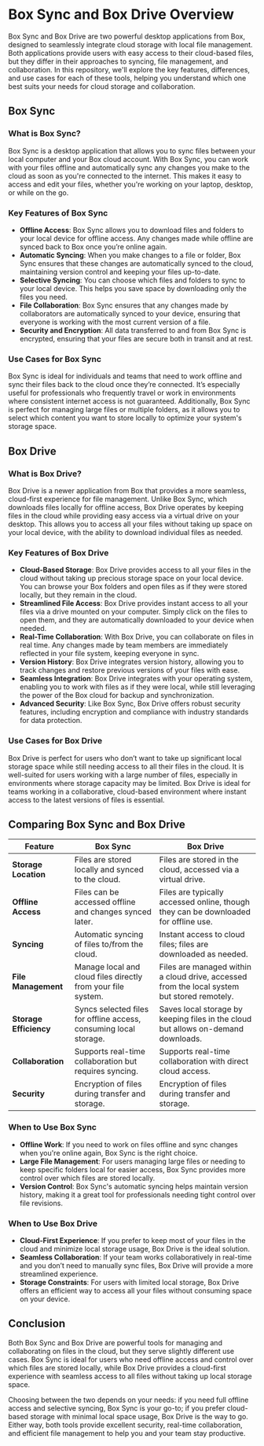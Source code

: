 # Box Sync and Box Drive Overview

Box Sync and Box Drive are two powerful desktop applications from Box, designed to seamlessly integrate cloud storage with local file management. Both applications provide users with easy access to their cloud-based files, but they differ in their approaches to syncing, file management, and collaboration. In this repository, we'll explore the key features, differences, and use cases for each of these tools, helping you understand which one best suits your needs for cloud storage and collaboration.

## Box Sync

### What is Box Sync?

Box Sync is a desktop application that allows you to sync files between your local computer and your Box cloud account. With Box Sync, you can work with your files offline and automatically sync any changes you make to the cloud as soon as you're connected to the internet. This makes it easy to access and edit your files, whether you're working on your laptop, desktop, or while on the go.

### Key Features of Box Sync

- **Offline Access**: Box Sync allows you to download files and folders to your local device for offline access. Any changes made while offline are synced back to Box once you’re online again.
- **Automatic Syncing**: When you make changes to a file or folder, Box Sync ensures that these changes are automatically synced to the cloud, maintaining version control and keeping your files up-to-date.
- **Selective Syncing**: You can choose which files and folders to sync to your local device. This helps you save space by downloading only the files you need.
- **File Collaboration**: Box Sync ensures that any changes made by collaborators are automatically synced to your device, ensuring that everyone is working with the most current version of a file.
- **Security and Encryption**: All data transferred to and from Box Sync is encrypted, ensuring that your files are secure both in transit and at rest.

### Use Cases for Box Sync

Box Sync is ideal for individuals and teams that need to work offline and sync their files back to the cloud once they’re connected. It’s especially useful for professionals who frequently travel or work in environments where consistent internet access is not guaranteed. Additionally, Box Sync is perfect for managing large files or multiple folders, as it allows you to select which content you want to store locally to optimize your system's storage space.

## Box Drive

### What is Box Drive?

Box Drive is a newer application from Box that provides a more seamless, cloud-first experience for file management. Unlike Box Sync, which downloads files locally for offline access, Box Drive operates by keeping files in the cloud while providing easy access via a virtual drive on your desktop. This allows you to access all your files without taking up space on your local device, with the ability to download individual files as needed.

### Key Features of Box Drive

- **Cloud-Based Storage**: Box Drive provides access to all your files in the cloud without taking up precious storage space on your local device. You can browse your Box folders and open files as if they were stored locally, but they remain in the cloud.
- **Streamlined File Access**: Box Drive provides instant access to all your files via a drive mounted on your computer. Simply click on the files to open them, and they are automatically downloaded to your device when needed.
- **Real-Time Collaboration**: With Box Drive, you can collaborate on files in real time. Any changes made by team members are immediately reflected in your file system, keeping everyone in sync.
- **Version History**: Box Drive integrates version history, allowing you to track changes and restore previous versions of your files with ease.
- **Seamless Integration**: Box Drive integrates with your operating system, enabling you to work with files as if they were local, while still leveraging the power of the Box cloud for backup and synchronization.
- **Advanced Security**: Like Box Sync, Box Drive offers robust security features, including encryption and compliance with industry standards for data protection.

### Use Cases for Box Drive

Box Drive is perfect for users who don’t want to take up significant local storage space while still needing access to all their files in the cloud. It is well-suited for users working with a large number of files, especially in environments where storage capacity may be limited. Box Drive is ideal for teams working in a collaborative, cloud-based environment where instant access to the latest versions of files is essential.

## Comparing Box Sync and Box Drive

| Feature             | **Box Sync**                           | **Box Drive**                          |
|---------------------|----------------------------------------|----------------------------------------|
| **Storage Location** | Files are stored locally and synced to the cloud. | Files are stored in the cloud, accessed via a virtual drive. |
| **Offline Access**   | Files can be accessed offline and changes synced later. | Files are typically accessed online, though they can be downloaded for offline use. |
| **Syncing**          | Automatic syncing of files to/from the cloud. | Instant access to cloud files; files are downloaded as needed. |
| **File Management**  | Manage local and cloud files directly from your file system. | Files are managed within a cloud drive, accessed from the local system but stored remotely. |
| **Storage Efficiency**| Syncs selected files for offline access, consuming local storage. | Saves local storage by keeping files in the cloud but allows on-demand downloads. |
| **Collaboration**    | Supports real-time collaboration but requires syncing. | Supports real-time collaboration with direct cloud access. |
| **Security**         | Encryption of files during transfer and storage. | Encryption of files during transfer and storage. |

### When to Use Box Sync

- **Offline Work**: If you need to work on files offline and sync changes when you're online again, Box Sync is the right choice.
- **Large File Management**: For users managing large files or needing to keep specific folders local for easier access, Box Sync provides more control over which files are stored locally.
- **Version Control**: Box Sync's automatic syncing helps maintain version history, making it a great tool for professionals needing tight control over file revisions.

### When to Use Box Drive

- **Cloud-First Experience**: If you prefer to keep most of your files in the cloud and minimize local storage usage, Box Drive is the ideal solution.
- **Seamless Collaboration**: If your team works collaboratively in real-time and you don’t need to manually sync files, Box Drive will provide a more streamlined experience.
- **Storage Constraints**: For users with limited local storage, Box Drive offers an efficient way to access all your files without consuming space on your device.

## Conclusion

Both Box Sync and Box Drive are powerful tools for managing and collaborating on files in the cloud, but they serve slightly different use cases. Box Sync is ideal for users who need offline access and control over which files are stored locally, while Box Drive provides a cloud-first experience with seamless access to all files without taking up local storage space.

Choosing between the two depends on your needs: if you need full offline access and selective syncing, Box Sync is your go-to; if you prefer cloud-based storage with minimal local space usage, Box Drive is the way to go. Either way, both tools provide excellent security, real-time collaboration, and efficient file management to help you and your team stay productive.


